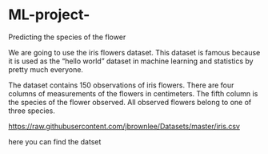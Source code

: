 # ML-project-
Predicting the species of the flower 

We are going to use the iris flowers dataset. This dataset is famous because it is used as the “hello world” dataset in machine learning and statistics by pretty much everyone.

The dataset contains 150 observations of iris flowers. There are four columns of measurements of the flowers in centimeters. The fifth column is the species of the flower observed. All observed flowers belong to one of three species.



https://raw.githubusercontent.com/jbrownlee/Datasets/master/iris.csv 

here you can find the datset
